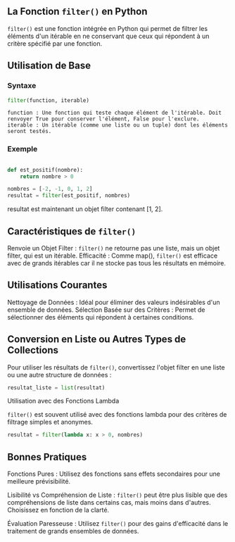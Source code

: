 ## La Fonction ```filter()``` en Python

```filter()``` est une fonction intégrée en Python qui permet de filtrer les éléments d'un itérable en ne conservant que ceux qui répondent à un critère spécifié par une fonction.

## Utilisation de Base

### Syntaxe
```python
filter(function, iterable)
```

    function : Une fonction qui teste chaque élément de l'itérable. Doit renvoyer True pour conserver l'élément, False pour l'exclure.
    iterable : Un itérable (comme une liste ou un tuple) dont les éléments seront testés.

### Exemple

```python

def est_positif(nombre):
    return nombre > 0

nombres = [-2, -1, 0, 1, 2]
resultat = filter(est_positif, nombres)
```

resultat est maintenant un objet filter contenant [1, 2].

## Caractéristiques de ```filter()```

Renvoie un Objet Filter : ```filter()``` ne retourne pas une liste, mais un objet filter, qui est un itérable.
Efficacité : Comme map(), ```filter()``` est efficace avec de grands itérables car il ne stocke pas tous les résultats en mémoire.

## Utilisations Courantes

Nettoyage de Données : Idéal pour éliminer des valeurs indésirables d'un ensemble de données.
Sélection Basée sur des Critères : Permet de sélectionner des éléments qui répondent à certaines conditions.

## Conversion en Liste ou Autres Types de Collections

Pour utiliser les résultats de ```filter()```, convertissez l'objet filter en une liste ou une autre structure de données :

```python
resultat_liste = list(resultat)
```

Utilisation avec des Fonctions Lambda

```filter()``` est souvent utilisé avec des fonctions lambda pour des critères de filtrage simples et anonymes.

```python
resultat = filter(lambda x: x > 0, nombres)
```

## Bonnes Pratiques

Fonctions Pures : Utilisez des fonctions sans effets secondaires pour une meilleure prévisibilité.

Lisibilité vs Compréhension de Liste : ```filter()``` peut être plus lisible que des compréhensions de liste dans certains cas, mais moins dans d'autres. Choisissez en fonction de la clarté.

Évaluation Paresseuse : Utilisez ```filter()``` pour des gains d'efficacité dans le traitement de grands ensembles de données.
